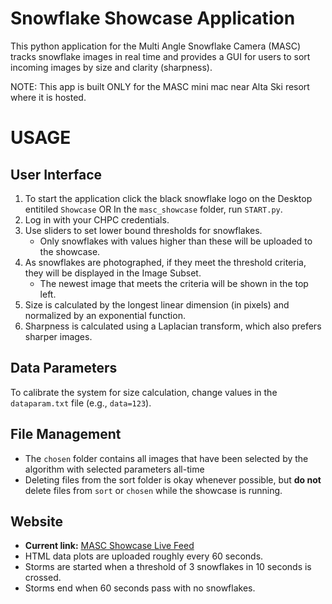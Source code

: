 # Snowflake Showcase Application

This python application for the Multi Angle Snowflake Camera (MASC) tracks snowflake images in real time and provides a GUI for users to sort incoming images by size and clarity (sharpness).

NOTE: This app is built ONLY for the MASC mini mac near Alta Ski resort where it is hosted.

# USAGE

## User Interface

1. To start the application click the black snowflake logo on the Desktop entitiled `Showcase` OR In the `masc_showcase` folder, run `START.py`.
2. Log in with your CHPC credentials.
3. Use sliders to set lower bound thresholds for snowflakes.
   - Only snowflakes with values higher than these will be uploaded to the showcase.
4. As snowflakes are photographed, if they meet the threshold criteria, they will be displayed in the Image Subset.
   - The newest image that meets the criteria will be shown in the top left.
5. Size is calculated by the longest linear dimension (in pixels) and normalized by an exponential function.
6. Sharpness is calculated using a Laplacian transform, which also prefers sharper images.

## Data Parameters

To calibrate the system for size calculation, change values in the `dataparam.txt` file (e.g., `data=123`).

## File Management

- The `chosen` folder contains all images that have been selected by the algorithm with selected parameters all-time
- Deleting files from the sort folder is okay whenever possible, but **do not** delete files from `sort` or `chosen` while the showcase is running.

## Website

- **Current link:** [MASC Showcase Live Feed](https://www.inscc.utah.edu/~snowflake/LiveFeed/)
- HTML data plots are uploaded roughly every 60 seconds.
- Storms are started when a threshold of 3 snowflakes in 10 seconds is crossed.
- Storms end when 60 seconds pass with no snowflakes.


